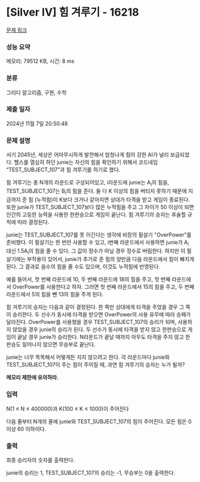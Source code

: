 # [Silver IV] 힘 겨루기 - 16218 

[문제 링크](https://www.acmicpc.net/problem/16218) 

### 성능 요약

메모리: 79512 KB, 시간: 8 ms

### 분류

그리디 알고리즘, 구현, 수학

### 제출 일자

2024년 11월 7일 20:50:48

### 문제 설명

<p>서기 2045년, 세상은 어마무시하게 발전해서 엄청나게 힘이 강한 AI가 널리 보급되었다. 헬스를 열심히 하던 junie는 자신의 힘을 확인하기 위해서 코드네임 “TEST_SUBJECT_107”과 힘 겨루기를 하기로 했다.</p>

<p>힘 겨루기는 총 N개의 라운드로 구성되어있고, i라운드에 junie는 A<sub>i</sub>의 힘을, TEST_SUBJECT_107는 B<sub>i</sub>의 힘을 준다. 둘 다 K 이상의 힘을 버티지 못하기 때문에 지금까지 준 힘 (누적힘)이 K보다 크거나 같아지면 상대가 타격을 받고 게임이 종료된다. 또한 junie가 TEST_SUBJECT_107보다 많은 누적힘을 주고 그 차이가 50 이상이 되면 인간의 고등한 능력을 사용한 한판승으로 게임이 끝난다. 힘 겨루기의 승자는 후술할 규칙에 따라 결정된다.</p>

<p>junie는 TEST_SUBJECT_107를 못 이긴다는 생각에 비장의 필살기 "OverPower"를 준비했다. 이 필살기는 한 번만 사용할 수 있고, i번째 라운드에서 사용하면 junie가 A<sub>i</sub> 대신 1.5A<sub>i</sub>의 힘을 줄 수 있다. 그 값이 정수가 아닐 경우 정수로 버림한다. 하지만 이 필살기에는 부작용이 있어서, junie가 추가로 준 힘의 양만큼 다음 라운드에서 힘이 빠지게 된다. 그 결과로 음수의 힘을 줄 수도 있으며, 이것도 누적힘에 반영된다.</p>

<p>예를 들어서, 첫 번째 라운드에 10, 두 번째 라운드에 18의 힘을 주고, 첫 번째 라운드에서 OverPower를 사용한다고 하자. 그러면 첫 번째 라운드에서 15의 힘을 주고, 두 번째 라운드에서 5의 힘을 뺀 13의 힘을 주게 된다.</p>

<p>힘 겨루기의 승자는 다음과 같이 결정된다. 한 쪽만 상대에게 타격을 주었을 경우 그 쪽이 승리한다. 두 선수가 동시에 타격을 받으면 OverPower의 사용 유무에 따라 승패가 달라진다. OverPower를 사용했을 경우 TEST_SUBJECT_107의 승리가 되며, 사용하지 않았을 경우 junie의 승리가 된다. 두 선수가 동시에 타격을 받지 않고 한판승으로 게임이 끝날 경우 junie가 승리한다. N라운드가 끝날 때까지 아무도 타격을 주지 않고 한판승도 일어나지 않으면 무승부로 끝난다.</p>

<p dir="ltr">junie는 너무 똑똑해서 어떻게든 지지 않으려고 한다. 각 라운드마다 junie와 TEST_SUBJECT_107이 주는 힘이 주어질 때, 과연 힘 겨루기의 승자는 누가 될까?</p>

<p dir="ltr"><b>메모리 제한에 유의하라.</b></p>

### 입력 

 <p>N(1 ≤ ​​​​​​N ≤ 400000)과 K(100 ≤ K ≤ 1000)이 주어진다</p>

<p><meta charset="utf-8"></p>

<p dir="ltr"><span>다음 줄부터 N개의 줄에 junie와 TEST_SUBJECT_107의 힘이 주어진다. 모든 힘은 0 이상 60 이하이다.</span></p>

### 출력 

 <p>최종 승리자의 숫자를 출력한다.</p>

<p>junie의 승리는 1, TEST_SUBJECT_107의 승리는 -1, 무승부는 0을 출력한다.</p>

